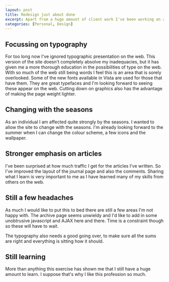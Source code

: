 ```yaml
--- 
layout: post
title: Redesign just about done
excerpt: Apart from a huge amount of client work I've been working on a redesign of shapeshed.com. With a few things to clean up it goes into the wild today.
categories: [Personal, Design]
---
```

## Focussing on typography

For too long now I've ignored typographic presentation on the web. This version of the site doesn't completely absolve my inadequacies, but it has given me a more thorough education in the possibilities of type on the web. With so much of the web still being words I feel this is an area that is sorely overlooked. Some of the new fonts available in Vista are used for those that have them. They are great typefaces and I'm looking forward to seeing these appear on the web. Cutting down on graphics also has the advantage of making the page weight lighter.

## Changing with the seasons

As an individual I am affected quite strongly by the seasons. I wanted to allow the site to change with the seasons. I'm already looking forward to the summer when I can change the colour scheme, a few icons and the wallpaper.

## Stronger emphasis on articles

I've been surprised at how much traffic I get for the articles I've written. So I've improved the layout of the journal page and also the comments. Sharing what I learn is very important to me as I have learned many of my skills from others on the web.

## Still a few headaches

As much I would like to put this to bed there are still a few areas I'm not happy with. The archive page seems unwieldy and I'd like to add in some unobtrusive javascript and AJAX here and there. Time is a constraint though so these will have to wait.

The typography also needs a good going over, to make sure all the sums are right and everything is sitting how it should. 

## Still learning

More than anything this exercise has shown me that I still have a huge amount to learn. I suppose that's why I like this profession so much.
